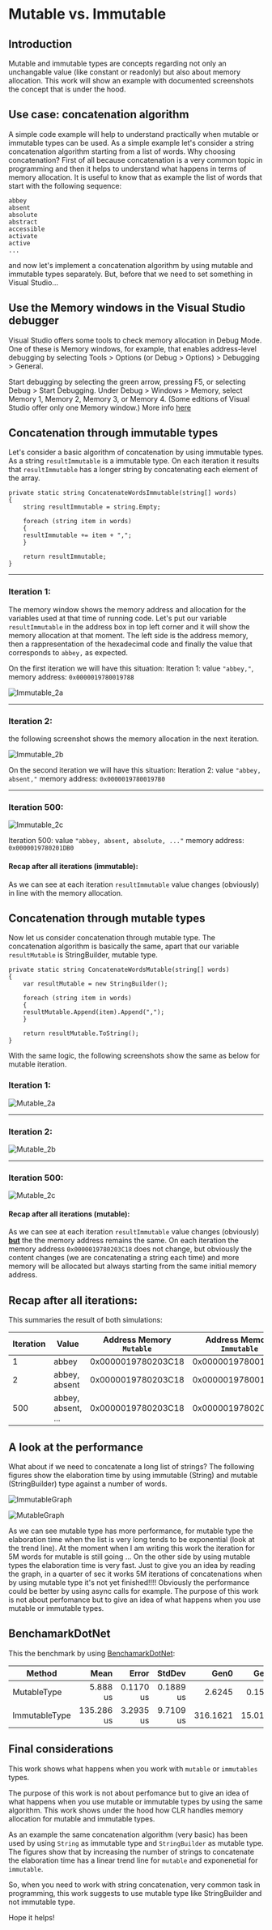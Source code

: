 # Mutable vs. Immutable


## Introduction

Mutable and immutable types are concepts regarding not only an unchangable value (like constant or readonly) but also about memory allocation.
This work will show an example with documented screenshots the concept that is under the hood.


## Use case: concatenation algorithm

A simple code example will help to understand practically when mutable or immutable types can be used. As a simple example let's consider a string concatenation algorithm starting from a list of words. Why choosing concatenation? First of all because concatenation is a very common topic in programming and then it helps to understand what happens in terms of memory allocation.
It is useful to know that as example the list of words that start with the following sequence:

```
abbey
absent
absolute
abstract
accessible
activate
active
...
```

and now let's implement a concatenation algorithm by using mutable and immutable types separately.
But, before that we need to set something in Visual Studio...

## Use the Memory windows in the Visual Studio debugger

Visual Studio offers some tools to check memory allocation in Debug Mode. One of these is Memory windows, for example, that enables address-level debugging by selecting Tools > Options (or Debug > Options) > Debugging > General.

Start debugging by selecting the green arrow, pressing F5, or selecting Debug > Start Debugging.
Under Debug > Windows > Memory, select Memory 1, Memory 2, Memory 3, or Memory 4. (Some editions of Visual Studio offer only one Memory window.)
More info [here](https://docs.microsoft.com/en-us/visualstudio/debugger/memory-windows?view=vs-2022)


## Concatenation through immutable types

Let's consider a basic algorithm of concatenation by using immutable types. As a string ```resultImmutable``` is a immutable type. On each iteration it results that ```resultImmutable``` has a longer string by concatenating each element of the array.

```
private static string ConcatenateWordsImmutable(string[] words)
{
    string resultImmutable = string.Empty;

    foreach (string item in words)
    {
	resultImmutable += item + ",";
    }

    return resultImmutable;
}
```
---
### Iteration 1:
The memory window shows the memory address and allocation for the variables used at that time of running code.
Let's put our variable ```resultImmutable``` in the address box in top left corner and it will show the memory allocation at that moment.
The left side is the address memory, then a rappresentation of the hexadecimal code and finally the value that corresponds to ```abbey,``` as expected.

On the first iteration we will have this situation: 
Iteration 1: 
value ```"abbey,"```, memory address: ```0x0000019780019788```

![Immutable_2a](https://user-images.githubusercontent.com/13406481/163172098-b1e9c15d-3e2c-40d8-be02-8f3c2971a844.png)
<!--
![Immutable_2a](https://user-images.githubusercontent.com/13406481/162569090-94b00d3f-642f-4cfb-8a60-dafc9849ef76.png)
-->


---
### Iteration 2:
the following screenshot shows the memory allocation in the next iteration.

<!--
![Immutable_2b](https://user-images.githubusercontent.com/13406481/162569383-788e9ee7-b870-4b58-8045-e98adb6cbd07.png)
-->
![Immutable_2b](https://user-images.githubusercontent.com/13406481/163172160-0eb0c68f-7fa5-4ffd-85c4-b507050585a3.png)


On the second iteration we will have this situation: 
Iteration 2: value ```"abbey, absent,"``` memory address: ```0x00000197800197B0```

---
### Iteration 500:

![Immutable_2c](https://user-images.githubusercontent.com/13406481/163172198-a30ecc6b-6f74-4306-967d-c3c2c1157d13.png)
<!--
![Immutable_2c](https://user-images.githubusercontent.com/13406481/162572385-ccfc7e5c-02c1-405d-912b-f1a8efb33d3c.png)
-->

Iteration 500: value ```"abbey, absent, absolute, ..."``` memory address: ```0x0000019780201DB0```


#### Recap after all iterations (immutable):
As we can see at each iteration  ```resultImmutable``` value changes (obviously) in line with the memory allocation.

## Concatenation through mutable types

Now let us consider concatenation through mutable type. The concatenation algorithm is basically the same, apart that our variable ```resultMutable``` is StringBuilder, mutable type.

```
private static string ConcatenateWordsMutable(string[] words)
{
    var resultMutable = new StringBuilder();

    foreach (string item in words)
    {
	resultMutable.Append(item).Append(",");
    }

    return resultMutable.ToString();
}
```
With the same logic, the following screenshots show the same as below for mutable iteration.

### Iteration 1: 

![Mutable_2a](https://user-images.githubusercontent.com/13406481/163172272-ebcd9923-d5db-4262-8552-b05f87dee06c.png)

<!--
![Mutable_2a](https://user-images.githubusercontent.com/13406481/162573629-3a36ae69-f455-4cbd-aff9-fa169cf70a9c.png)
-->
---

### Iteration 2: 

![Mutable_2b](https://user-images.githubusercontent.com/13406481/163172342-a249a68f-8497-4a44-887e-1ada219a0bd7.png)

<!--
![Mutable_2b](https://user-images.githubusercontent.com/13406481/162573658-043237fa-801c-4ab8-a51d-e41ca897a6f7.png)
-->

---
### Iteration 500: 

![Mutable_2c](https://user-images.githubusercontent.com/13406481/163172414-85eb7483-4ee8-4cf0-80c5-de4ba01b8c47.png)

<!--
![Mutable_2c](https://user-images.githubusercontent.com/13406481/162573685-ae9cd5bc-136a-4a2b-9f93-ed639ed48e5e.png)
-->

#### Recap after all iterations (mutable):
As we can see at each iteration  ```resultImmutable``` value changes (obviously) <ins>**but**</ins> the the memory address remains the same.
On each iteration the memory address ```0x0000019780203C18``` does not change, but obviously the content changes (we are concatenating a string each time) and more memory will be allocated but always starting from the same initial memory address.


## Recap after all iterations:
This summaries the result of both simulations:

| Iteration |        Value		| Address Memory `Mutable`| Address Memory `Immutable` |
|---------- |----------------------	|-------------------------|--------------------------- |
|     1     | abbey			|   0x0000019780203C18 	  |  0x0000019780019788	       |
|     2     | abbey, absent		|   0x0000019780203C18 	  |  0x00000197800197B0	       |
|     500   | abbey, absent, ...	|   0x0000019780203C18	  |  0x0000019780201DB0	       |




## A look at the performance
What about if we need to concatenate a long list of strings?
The following figures show the elaboration time by using immutable (String) and mutable (StringBuilder) type against a number of words.

![ImmutableGraph](https://user-images.githubusercontent.com/13406481/163165439-4684640b-4cea-4fb8-a5b1-e89f7d2d3b25.png)

![MutableGraph](https://user-images.githubusercontent.com/13406481/163165560-b96de71d-9f16-4922-b09d-594a535327d8.png)

As we can see mutable type has more performance, for mutable type the elaboration time when the list is very long tends to be exponential (look at the trend line). At the moment when I am writing this work the iteration for 5M words for mutable is still going ... 
On the other side by using mutable types the elaboration time is very fast. Just to give you an idea by reading the graph, in a quarter of sec it works 5M iterations of concatenations when by using mutable type it's not yet finished!!!!
Obviously the performance could be better by using async calls for example. The purpose of this work is not about perfomance but to give an idea of what happens when you use mutable or immutable types. 

## BenchamarkDotNet
This the benchmark by using [BenchamarkDotNet](https://github.com/dotnet/BenchmarkDotNet):

|        Method |       Mean |     Error |    StdDev |     Gen0 |    Gen1 |  Allocated |
| ------------- |-----------:|----------:|----------:|---------:|--------:|-----------:|
|   MutableType |   5.888 us | 0.1170 us | 0.1889 us |   2.6245 |  0.1526 |   16.09 KB |
| ImmutableType | 135.286 us | 3.2935 us | 9.7109 us | 316.1621 | 15.0146 | 1937.41 KB |


## Final considerations
This work shows what happens when you work with ```mutable``` or ```immutables``` types.

The purpose of this work is not about perfomance but to give an idea of what happens when you use mutable or immutable types by using the same algorithm. 
This work shows under the hood how CLR handles memory allocation for mutable and immutable types.

As an example the same concatenation algorithm (very basic) has been used by using ```String``` as immutable type and ```StringBuilder``` as mutable type.
The figures show that by increasing the number of strings to concatenate the elaboration time has a linear trend line for ```mutable``` and exponenetial for ```immutable```. 

So, when you need to work with string concatenation, very common task in programming, this work suggests to use mutable type like StringBuilder and not immutable type.

Hope it helps!


